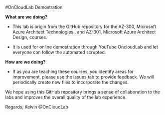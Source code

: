 #OnCloudLab Demostration

**What are we doing?**

*	This lab is origin from the GitHub repository for the AZ-300, Microsoft Azure Architect Technologies , and AZ-301, Microsoft Azure Architect Design, courses.

*	It is used for online demostration through YouTube OncloudLab and let everyone can follow the automated scrupted.

**How are we doing?**

*	If as you are teaching these courses, you identify areas for improvement, please use the Issues tab to provide feedback. We will periodically create new files to incorporate the changes. 

We hope using this GitHub repository brings a sense of collaboration to the labs and improves the overall quality of the lab experience. 

Regards,
Kelvin @OnCloudLab
